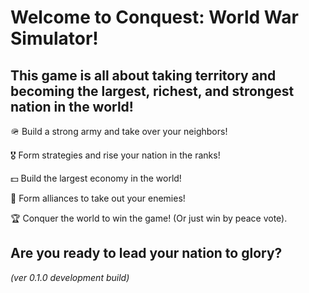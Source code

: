 
# Welcome to Conquest: World War Simulator! 
## This game is all about taking territory and becoming the largest, richest, and strongest nation in the world!  

🪖 Build a strong army and take over your neighbors!  

🎖️ Form strategies and rise your nation in the ranks!  

💵 Build the largest economy in the world!

🤝 Form alliances to take out your enemies! 

🏆 Conquer the world to win the game! (Or just win by peace vote). 

## Are you ready to lead your nation to glory?

*(ver 0.1.0 development build)*
